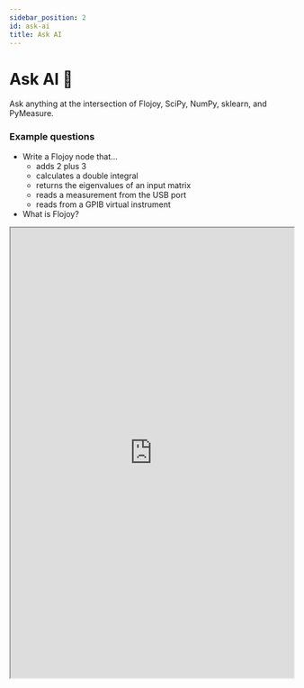 ```yaml
---
sidebar_position: 2
id: ask-ai
title: Ask AI
---
```


# Ask AI 🔮 

Ask anything at the intersection of Flojoy, SciPy, NumPy, sklearn, and PyMeasure.

### Example questions

- Write a Flojoy node that...
    - adds 2 plus 3
    - calculates a double integral
    - returns the eigenvalues of an input matrix
    - reads a measurement from the USB port
    - reads from a GPIB virtual instrument
- What is Flojoy?

<iframe width='100%' height='800' src='https://markprompt.com/s/Zptf17MA' />

